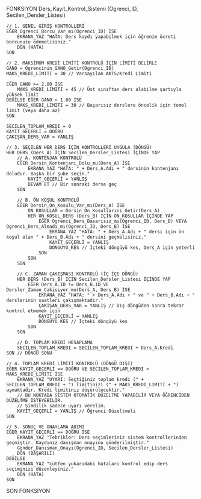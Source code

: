 FONKSIYON Ders_Kayıt_Kontrol_Sistemi (Ogrenci_ID, Secilen_Dersler_Listesi)

    // 1. GENEL GİRİŞ KONTROLLERİ
    EĞER Ogrenci_Borcu_Var_mı(Ogrenci_ID) İSE
        EKRANA_YAZ "HATA: Ders kaydı yapabilmek için öğrenim ücreti borcunuzu ödemelisiniz."
        DÖN (HATA)
    SON

    // 2. MAKSİMUM KREDİ LİMİTİ KONTROLÜ İÇİN LİMİTİ BELİRLE
    GANO = Ogrencinin_GANO_Getir(Ogrenci_ID)
    MAKS_KREDI_LIMITI = 30 // Varsayılan AKTS/Kredi Limiti

    EĞER GANO >= 2.80 İSE
        MAKS_KREDI_LIMITI = 45 // Üst sınıftan ders alabilme şartıyla yüksek limit
    DEĞİLSE EĞER GANO < 1.80 İSE
        MAKS_KREDI_LIMITI = 30 // Başarısız derslere öncelik için temel limit (veya daha az)
    SON

    SECILEN_TOPLAM_KREDI = 0
    KAYIT_GEÇERLİ = DOĞRU
    ÇAKIŞAN_DERS_VAR = YANLIŞ

    // 3. SEÇİLEN HER DERS İÇİN KONTROLLERİ UYGULA (DÖNGÜ)
    HER DERS (Ders_A) İÇİN Secilen_Dersler_Listesi İÇİNDE YAP
        // A. KONTENJAN KONTROLÜ
        EĞER Dersin_Kontenjanı_Dolu_mu(Ders_A) İSE
            EKRANA_YAZ "HATA: " + Ders_A.Adı + " dersinin kontenjanı doludur. Başka bir şube seçin."
            KAYIT_GEÇERLİ = YANLIŞ
            DEVAM ET // Bir sonraki derse geç
        SON

        // B. ÖN KOŞUL KONTROLÜ
        EĞER Dersin_On_Kosulu_Var_mı(Ders_A) İSE
            ON_KOSULLAR = Dersin_On_Kosullarını_Getir(Ders_A)
            HER ON_KOSUL_DERS (Ders_B) İÇİN ON_KOSULLAR İÇİNDE YAP
                EĞER Ogrenci_Ders_Basarısız_mı(Ogrenci_ID, Ders_B) VEYA Ogrenci_Ders_Almadı_mı(Ogrenci_ID, Ders_B) İSE
                    EKRANA_YAZ "HATA: " + Ders_A.Adı + " dersi için ön koşul olan " + Ders_B.Adı + " dersini geçmelisiniz."
                    KAYIT_GEÇERLİ = YANLIŞ
                    DÖNGÜYÜ_KES // İçteki döngüyü kes, Ders_A için yeterli
                SON
            SON
        SON

        // C. ZAMAN ÇAKIŞMASI KONTROLÜ (İÇ İÇE DÖNGÜ)
        HER DERS (Ders_B) İÇİN Secilen_Dersler_Listesi İÇİNDE YAP
            EĞER Ders_A.ID != Ders_B.ID VE Dersler_Zaman_Cakısıyor_mu(Ders_A, Ders_B) İSE
                EKRANA_YAZ "HATA: " + Ders_A.Adı + " ve " + Ders_B.Adı + " derslerinin saatleri çakışmaktadır."
                ÇAKIŞAN_DERS_VAR = YANLIŞ // Dış döngüden sonra tekrar kontrol etmemek için
                KAYIT_GEÇERLİ = YANLIŞ
                DÖNGÜYÜ_KES // İçteki döngüyü kes
            SON
        SON

        // D. TOPLAM KREDİ HESAPLAMA
        SECILEN_TOPLAM_KREDI = SECILEN_TOPLAM_KREDI + Ders_A.Kredi
    SON // DÖNGÜ SONU

    // 4. TOPLAM KREDİ LİMİTİ KONTROLÜ (DÖNGÜ DIŞI)
    EĞER KAYIT_GEÇERLİ == DOĞRU VE SECILEN_TOPLAM_KREDI > MAKS_KREDI_LIMITI İSE
        EKRANA_YAZ "UYARI: Seçtiğiniz toplam kredi (" + SECILEN_TOPLAM_KREDI + ") limitinizi (" + MAKS_KREDI_LIMITI + ") aşmaktadır. Kredi limitiniz düşürülecektir."
        // BU NOKTADA SİSTEM OTOMATİK DÜZELTME YAPABİLİR VEYA ÖĞRENCİDEN DÜZELTME İSTEYEBİLİR.
        // Şimdilik sadece uyarı verelim.
        KAYIT_GEÇERLİ = YANLIŞ // Öğrenci Düzeltmeli
    SON

    // 5. SONUÇ VE ONAYLAMA ADIMI
    EĞER KAYIT_GEÇERLİ == DOĞRU İSE
        EKRANA_YAZ "Tebrikler! Ders seçimleriniz sistem kontrollerinden geçmiştir. Kaydınız danışman onayına gönderilmiştir."
        Gonder_Danısman_Onayı(Ogrenci_ID, Secilen_Dersler_Listesi)
        DÖN (BAŞARILI)
    DEĞİLSE
        EKRANA_YAZ "Lütfen yukarıdaki hataları kontrol edip ders seçiminizi düzenleyiniz."
        DÖN (HATA)
    SON

SON FONKSIYON
